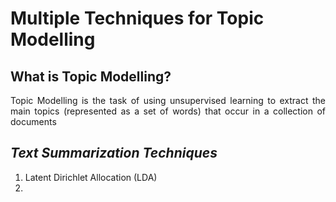 # Multiple Techniques for Topic Modelling



## **What is Topic Modelling?**
<p align="justify">
Topic Modelling is the task of using unsupervised learning to extract the main topics (represented as a set of words) that occur in a collection of documents
</p>

## *Text Summarization Techniques*
   1. Latent Dirichlet Allocation (LDA)
   2. 
